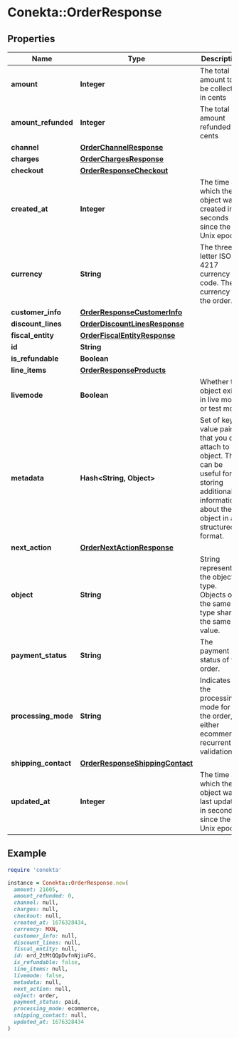 # Conekta::OrderResponse

## Properties

| Name | Type | Description | Notes |
| ---- | ---- | ----------- | ----- |
| **amount** | **Integer** | The total amount to be collected in cents | [optional] |
| **amount_refunded** | **Integer** | The total amount refunded in cents | [optional] |
| **channel** | [**OrderChannelResponse**](OrderChannelResponse.md) |  | [optional] |
| **charges** | [**OrderChargesResponse**](OrderChargesResponse.md) |  | [optional] |
| **checkout** | [**OrderResponseCheckout**](OrderResponseCheckout.md) |  | [optional] |
| **created_at** | **Integer** | The time at which the object was created in seconds since the Unix epoch | [optional] |
| **currency** | **String** | The three-letter ISO 4217 currency code. The currency of the order. | [optional] |
| **customer_info** | [**OrderResponseCustomerInfo**](OrderResponseCustomerInfo.md) |  | [optional] |
| **discount_lines** | [**OrderDiscountLinesResponse**](OrderDiscountLinesResponse.md) |  | [optional] |
| **fiscal_entity** | [**OrderFiscalEntityResponse**](OrderFiscalEntityResponse.md) |  | [optional] |
| **id** | **String** |  | [optional] |
| **is_refundable** | **Boolean** |  | [optional] |
| **line_items** | [**OrderResponseProducts**](OrderResponseProducts.md) |  | [optional] |
| **livemode** | **Boolean** | Whether the object exists in live mode or test mode | [optional] |
| **metadata** | **Hash&lt;String, Object&gt;** | Set of key-value pairs that you can attach to an object. This can be useful for storing additional information about the object in a structured format. | [optional] |
| **next_action** | [**OrderNextActionResponse**](OrderNextActionResponse.md) |  | [optional] |
| **object** | **String** | String representing the object’s type. Objects of the same type share the same value. | [optional] |
| **payment_status** | **String** | The payment status of the order. | [optional] |
| **processing_mode** | **String** | Indicates the processing mode for the order, either ecommerce, recurrent or validation. | [optional] |
| **shipping_contact** | [**OrderResponseShippingContact**](OrderResponseShippingContact.md) |  | [optional] |
| **updated_at** | **Integer** | The time at which the object was last updated in seconds since the Unix epoch | [optional] |

## Example

```ruby
require 'conekta'

instance = Conekta::OrderResponse.new(
  amount: 21605,
  amount_refunded: 0,
  channel: null,
  charges: null,
  checkout: null,
  created_at: 1676328434,
  currency: MXN,
  customer_info: null,
  discount_lines: null,
  fiscal_entity: null,
  id: ord_2tMtQQpDvfnNjiuFG,
  is_refundable: false,
  line_items: null,
  livemode: false,
  metadata: null,
  next_action: null,
  object: order,
  payment_status: paid,
  processing_mode: ecommerce,
  shipping_contact: null,
  updated_at: 1676328434
)
```

